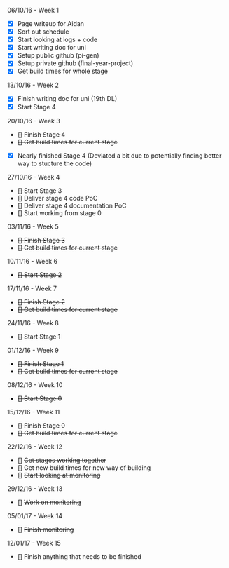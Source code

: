 06/10/16 - Week 1
- [X] Page writeup for Aidan
- [X] Sort out schedule
- [X] Start looking at logs + code
- [X] Start writing doc for uni
- [X] Setup public github (pi-gen)
- [X] Setup private github (final-year-project)
- [X] Get build times for whole stage

13/10/16 - Week 2
- [X] Finish writing doc for uni (19th DL)
- [X] Start Stage 4 

20/10/16 - Week 3
- ~~[] Finish Stage 4~~
- ~~[] Get build times for current stage~~
- [X] Nearly finished Stage 4 (Deviated a bit due to potentially finding better way to stucture the code)

27/10/16 - Week 4
- ~~[] Start Stage 3~~
- [] Deliver stage 4 code PoC
- [] Deliver stage 4 documentation PoC
- [] Start working from stage 0

03/11/16 - Week 5
- ~~[] Finish Stage 3~~
- ~~[] Get build times for current stage~~

10/11/16 - Week 6
- ~~[] Start Stage 2~~

17/11/16 - Week 7
- ~~[] Finish Stage 2~~ 
- ~~[] Get build times for current stage~~

24/11/16 - Week 8
- ~~[] Start Stage 1~~

01/12/16 - Week 9
- ~~[] Finish Stage 1~~
- ~~[] Get build times for current stage~~

08/12/16 - Week 10
- ~~[] Start Stage 0~~

15/12/16 - Week 11
- ~~[] Finish Stage 0~~
- ~~[] Get build times for current stage~~

22/12/16 - Week 12
- [] ~~Get stages working together~~
- [] ~~Get new build times for new way of building~~
- [] ~~Start looking at monitoring~~

29/12/16 - Week 13
- [] ~~Work on monitoring~~

05/01/17 - Week 14
- [] ~~Finish monitoring~~

12/01/17 - Week 15
- [] Finish anything that needs to be finished
